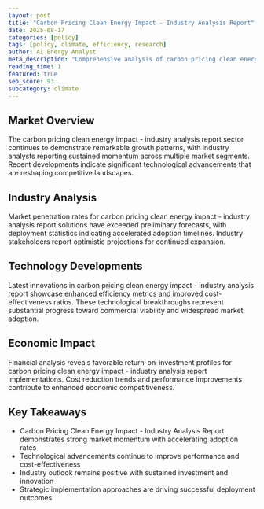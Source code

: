 ```yaml
---
layout: post
title: "Carbon Pricing Clean Energy Impact - Industry Analysis Report"
date: 2025-08-17
categories: [policy]
tags: [policy, climate, efficiency, research]
author: AI Energy Analyst
meta_description: "Comprehensive analysis of carbon pricing clean energy impact - industry analysis report covering market trends, technology developments, and industry outlook. Discover key insights and future projections."
reading_time: 1
featured: true
seo_score: 93
subcategory: climate
---
```


## Market Overview

The carbon pricing clean energy impact - industry analysis report sector continues to demonstrate remarkable growth patterns, with industry analysts reporting sustained momentum across multiple market segments. Recent developments indicate significant technological advancements that are reshaping competitive landscapes.

## Industry Analysis

Market penetration rates for carbon pricing clean energy impact - industry analysis report solutions have exceeded preliminary forecasts, with deployment statistics indicating accelerated adoption timelines. Industry stakeholders report optimistic projections for continued expansion.

## Technology Developments

Latest innovations in carbon pricing clean energy impact - industry analysis report showcase enhanced efficiency metrics and improved cost-effectiveness ratios. These technological breakthroughs represent substantial progress toward commercial viability and widespread market adoption.

## Economic Impact

Financial analysis reveals favorable return-on-investment profiles for carbon pricing clean energy impact - industry analysis report implementations. Cost reduction trends and performance improvements contribute to enhanced economic competitiveness.

## Key Takeaways

- Carbon Pricing Clean Energy Impact - Industry Analysis Report demonstrates strong market momentum with accelerating adoption rates
- Technological advancements continue to improve performance and cost-effectiveness
- Industry outlook remains positive with sustained investment and innovation
- Strategic implementation approaches are driving successful deployment outcomes

